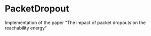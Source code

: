 # PacketDropout
Implementation of the paper "The impact of packet dropouts on the reachability energy"
